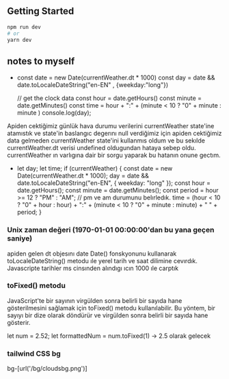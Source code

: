 ## Getting Started

```bash
npm run dev
# or
yarn dev
```
## notes to myself

-  const date = new Date(currentWeather.dt * 1000)
   const day  =  date && date.toLocaleDateString("en-EN" , {weekday:"long"})

   // get the clock data
   const hour = date.getHours()
   const minute = date.getMinutes()
   const time = hour + ":" + (minute < 10  ? "0" + minute : minute )
   console.log(day);

Apiden cektiğimiz günlük hava durumu verilerini currentWeather state'ine atamıstık ve state'in baslangıc degerını null verdiğimiz için apiden cektiğimiz data gelmeden currentWeather state'ini kullanmıs oldum ve bu sekılde currentWeather.dt verisi undefined oldugundan hataya sebep oldu. currentWeather ın varlıgına dair bir sorgu yaparak bu hatanın onune gectım. 

-  let day;
  let time;
  if (currentWeather) {
    const date = new Date(currentWeather.dt * 1000);
    day = date && date.toLocaleDateString("en-EN", { weekday: "long" });
    const hour = date.getHours();
    const minute = date.getMinutes();
    const period = hour >= 12 ? "PM" : "AM"; // pm ve am durumunu belırledık.
    time =
      (hour < 10 ? "0" + hour : hour) +
      ":" +
      (minute < 10 ? "0" + minute : minute) +
      " " +
      period;
  }
  

### Unix zaman değeri (1970-01-01 00:00:00'dan bu yana geçen saniye)
apiden gelen dt objesını date Date() fonskyonunu kullanarak toLocaleDateString() metodu ıle yerel tarih ve saat dilimine cevırdık. Javascripte tarihler ms cinsınden alındıgı ıcın 1000 ıle carptık 

### toFixed() metodu
JavaScript'te bir sayının virgülden sonra belirli bir sayıda hane gösterilmesini sağlamak için toFixed() metodu kullanılabilir. Bu yöntem, bir sayıyı bir dize olarak döndürür ve virgülden sonra belirli bir sayıda hane gösterir.

let num = 2.52;
let formattedNum = num.toFixed(1) -> 2.5 olarak gelecek

### tailwind CSS bg 
bg-[url('/bg/cloudsbg.png')]


